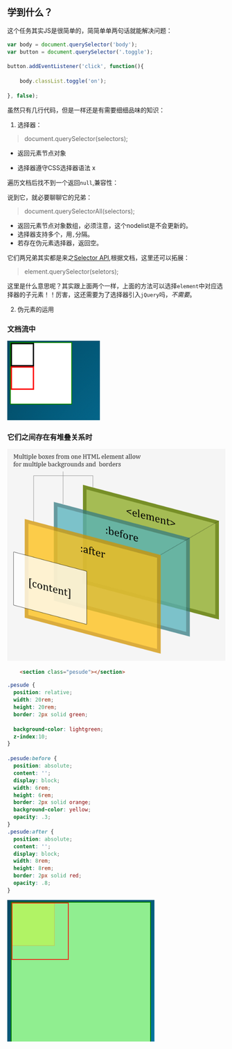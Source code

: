 ## 学到什么？

这个任务其实JS是很简单的，简简单单两句话就能解决问题：

```js
var body = document.querySelector('body');
var button = document.querySelector('.toggle');

button.addEventListener('click', function(){

    body.classList.toggle('on');

}, false);

```

虽然只有几行代码，但是一样还是有需要细细品味的知识：

1. 选择器：

> document.querySelector(selectors);

+ 返回元素节点对象

+ 选择器遵守CSS选择器语法
x

遍历文档后找不到一个返回`null`,兼容性：

说到它，就必要聊聊它的兄弟： 

> document.querySelectorAll(selectors);

+ 返回元素节点对象数组，必须注意，这个nodelist是不会更新的。
+ 选择器支持多个，用`,`分隔。
+ 若存在伪元素选择器，返回空。

它们两兄弟其实都是来之[Selector API](https://www.w3.org/TR/selectors-api/#grammar),根据文档，这里还可以拓展：

> element.querySelector(seletors);

这里是什么意思呢？其实跟上面两个一样，上面的方法可以选择`element`中对应选择器的子元素！！厉害，这还需要为了选择器引入`jQuery`吗，*不需要*。

2. 伪元素的运用

### 文档流中

![文档流位置关系](./images/boxnormal.png)

### 它们之间存在有堆叠关系时

![盒子关系](./images/boxposition.png)

```html
    <section class="pesude"></section>
```

```css
.pesude {
  position: relative;
  width: 20rem;
  height: 20rem;
  border: 2px solid green;

  background-color: lightgreen;
  z-index:10;
}

.pesude:before {
  position: absolute;
  content: '';
  display: block;
  width: 6rem;
  height: 6rem;
  border: 2px solid orange;
  background-color: yellow;
  opacity: .3;
}
.pesude:after {
  position: absolute;
  content: '';
  display: block;
  width: 8rem;
  height: 8rem;
  border: 2px solid red;
  opacity: .8;
}
```

![盒子前后存在的位置关系](./images/stackposition.png)




